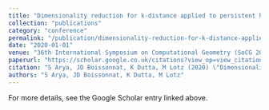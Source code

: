 ```yaml
---
title: "Dimensionality reduction for k-distance applied to persistent homology"
collection: "publications"
category: "conference"
permalink: "/publication/dimensionality-reduction-for-k-distance-applied-to-persistent-homology"
date: "2020-01-01"
venue: "36th International Symposium on Computational Geometry (SoCG 2020), 10: 1-10: 15"
paperurl: "https://scholar.google.co.uk/citations?view_op=view_citation&hl=en&user=ALeJ0sAAAAAJ&pagesize=100&sortby=pubdate&citation_for_view=ALeJ0sAAAAAJ:NMxIlDl6LWMC"
citation: "S Arya, JD Boissonnat, K Dutta, M Lotz (2020) \"Dimensionality reduction for k-distance applied to persistent homology.\" <i>36th International Symposium on Computational Geometry (SoCG 2020), 10: 1-10: 15</i>"
authors: "S Arya, JD Boissonnat, K Dutta, M Lotz"
---
```


For more details, see the Google Scholar entry linked above.

